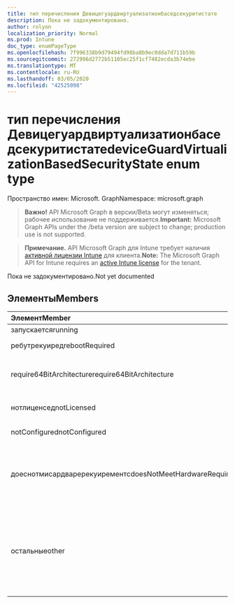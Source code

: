 ```yaml
---
title: тип перечисления Девицегуардвиртуализатионбаседсекуритистате
description: Пока не задокументировано.
author: rolyon
localization_priority: Normal
ms.prod: Intune
doc_type: enumPageType
ms.openlocfilehash: 7f996338b9d79494fd98ba8b9ec0dda7d711b59b
ms.sourcegitcommit: 272996d2772b51105ec25f1cf7482ecda3b74ebe
ms.translationtype: MT
ms.contentlocale: ru-RU
ms.lasthandoff: 03/05/2020
ms.locfileid: "42525098"
---
```

# <a name="deviceguardvirtualizationbasedsecuritystate-enum-type"></a><span data-ttu-id="71368-103">тип перечисления Девицегуардвиртуализатионбаседсекуритистате</span><span class="sxs-lookup"><span data-stu-id="71368-103">deviceGuardVirtualizationBasedSecurityState enum type</span></span>

<span data-ttu-id="71368-104">Пространство имен: Microsoft. Graph</span><span class="sxs-lookup"><span data-stu-id="71368-104">Namespace: microsoft.graph</span></span>

> <span data-ttu-id="71368-105">**Важно!** API Microsoft Graph в версии/Beta могут изменяться; рабочее использование не поддерживается.</span><span class="sxs-lookup"><span data-stu-id="71368-105">**Important:** Microsoft Graph APIs under the /beta version are subject to change; production use is not supported.</span></span>

> <span data-ttu-id="71368-106">**Примечание.** API Microsoft Graph для Intune требует наличия [активной лицензии Intune](https://go.microsoft.com/fwlink/?linkid=839381) для клиента.</span><span class="sxs-lookup"><span data-stu-id="71368-106">**Note:** The Microsoft Graph API for Intune requires an [active Intune license](https://go.microsoft.com/fwlink/?linkid=839381) for the tenant.</span></span>

<span data-ttu-id="71368-107">Пока не задокументировано.</span><span class="sxs-lookup"><span data-stu-id="71368-107">Not yet documented</span></span>

## <a name="members"></a><span data-ttu-id="71368-108">Элементы</span><span class="sxs-lookup"><span data-stu-id="71368-108">Members</span></span>
|<span data-ttu-id="71368-109">Элемент</span><span class="sxs-lookup"><span data-stu-id="71368-109">Member</span></span>|<span data-ttu-id="71368-110">Значение</span><span class="sxs-lookup"><span data-stu-id="71368-110">Value</span></span>|<span data-ttu-id="71368-111">Описание</span><span class="sxs-lookup"><span data-stu-id="71368-111">Description</span></span>|
|:---|:---|:---|
|<span data-ttu-id="71368-112">запускается</span><span class="sxs-lookup"><span data-stu-id="71368-112">running</span></span>|<span data-ttu-id="71368-113">нуль</span><span class="sxs-lookup"><span data-stu-id="71368-113">0</span></span>|<span data-ttu-id="71368-114">Работает</span><span class="sxs-lookup"><span data-stu-id="71368-114">Running</span></span>|
|<span data-ttu-id="71368-115">ребутрекуиред</span><span class="sxs-lookup"><span data-stu-id="71368-115">rebootRequired</span></span>|<span data-ttu-id="71368-116">1 </span><span class="sxs-lookup"><span data-stu-id="71368-116">1</span></span>|<span data-ttu-id="71368-117">Обязательный корень</span><span class="sxs-lookup"><span data-stu-id="71368-117">Root required</span></span>|
|<span data-ttu-id="71368-118">require64BitArchitecture</span><span class="sxs-lookup"><span data-stu-id="71368-118">require64BitArchitecture</span></span>|<span data-ttu-id="71368-119">2 </span><span class="sxs-lookup"><span data-stu-id="71368-119">2</span></span>|<span data-ttu-id="71368-120">необходима разрядная архитектура 64</span><span class="sxs-lookup"><span data-stu-id="71368-120">64 bit architecture required</span></span>|
|<span data-ttu-id="71368-121">нотлиценсед</span><span class="sxs-lookup"><span data-stu-id="71368-121">notLicensed</span></span>|<span data-ttu-id="71368-122">3 </span><span class="sxs-lookup"><span data-stu-id="71368-122">3</span></span>|<span data-ttu-id="71368-123">Не лицензировано</span><span class="sxs-lookup"><span data-stu-id="71368-123">Not licensed</span></span>|
|<span data-ttu-id="71368-124">notConfigured</span><span class="sxs-lookup"><span data-stu-id="71368-124">notConfigured</span></span>|<span data-ttu-id="71368-125">4 </span><span class="sxs-lookup"><span data-stu-id="71368-125">4</span></span>|<span data-ttu-id="71368-126">Не настроено</span><span class="sxs-lookup"><span data-stu-id="71368-126">Not configured</span></span>|
|<span data-ttu-id="71368-127">доеснотмисардваререкуирементс</span><span class="sxs-lookup"><span data-stu-id="71368-127">doesNotMeetHardwareRequirements</span></span>|<span data-ttu-id="71368-128">5 </span><span class="sxs-lookup"><span data-stu-id="71368-128">5</span></span>|<span data-ttu-id="71368-129">Система не соответствует требованиям к оборудованию</span><span class="sxs-lookup"><span data-stu-id="71368-129">System does not meet hardware requirements</span></span>|
|<span data-ttu-id="71368-130">остальные</span><span class="sxs-lookup"><span data-stu-id="71368-130">other</span></span>|<span data-ttu-id="71368-131">42</span><span class="sxs-lookup"><span data-stu-id="71368-131">42</span></span>|<span data-ttu-id="71368-132">Остальные.</span><span class="sxs-lookup"><span data-stu-id="71368-132">Other.</span></span> <span data-ttu-id="71368-133">Дополнительные сведения см. в журналах событий в Microsoft Windows Девицегуард.</span><span class="sxs-lookup"><span data-stu-id="71368-133">Event logs in microsoft-Windows-DeviceGuard have more details.</span></span>|



